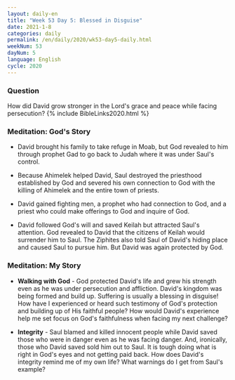 ```yaml
---
layout: daily-en
title: "Week 53 Day 5: Blessed in Disguise"
date: 2021-1-8 
categories: daily
permalink: /en/daily/2020/wk53-day5-daily.html
weekNum: 53
dayNum: 5
language: English
cycle: 2020
---
```


### Question     
How did David grow stronger in the Lord's grace and peace while facing persecution?
{% include BibleLinks2020.html %} 

### Meditation: God's Story   
+ David brought his family to take refuge in Moab, but God revealed to him through prophet Gad to go back to Judah where it was under Saul's control. 

+ Because Ahimelek helped David, Saul destroyed the priesthood established by God and severed his own connection to God with the killing of Ahimelek and the entire town of priests. 

+ David gained fighting men, a prophet who had connection to God, and a priest who could make offerings to God and inquire of God. 

+ David followed God's will and saved Keilah but attracted Saul's attention. God revealed to David that the citizens of Keilah would surrender him to Saul. The Ziphites also told Saul of David's hiding place and caused Saul to pursue him. But David was again protected by God.  

### Meditation: My Story   
+ **Walking with God** - God protected David's life and grew his strength even as he was under persecution and affliction. David's kingdom was being formed and build up. Suffering is usually a blessing in disguise! How have I experienced or heard such testimony of God's protection and building up of His faithful people? How would David's experience help me set focus on God's faithfulness when facing my next challenge? 

+ **Integrity** - Saul blamed and killed innocent people while David saved those who were in danger even as he was facing danger. And, ironically, those who David saved sold him out to Saul. It is tough doing what is right in God's eyes and not getting paid back. How does David's integrity remind me of my own life? What warnings do I get from Saul's example? 
